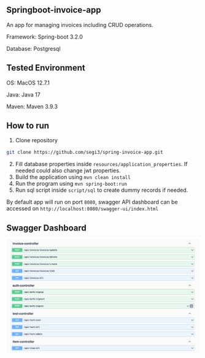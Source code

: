 ## Springboot-invoice-app

An app for managing invoices including CRUD operations.

Framework: Spring-boot 3.2.0

Database: Postgresql

## Tested Environment

OS: MacOS 12.7.1

Java: Java 17

Maven: Maven 3.9.3

## How to run

1. Clone repository
```bash
git clone https://github.com/segi3/spring-invoice-app.git
```
2. Fill database properties inside `resources/application_properties`. If needed could also change jwt properties.
3. Build the application using `mvn clean install`
4. Run the program using `mvn spring-boot:run`
5. Run sql script inside `script/sql` to create dummy records if needed.

By default app will run on port `8080`, swagger API dashboard can be accessed on `http://localhost:8080/swagger-ui/index.html`

## Swagger Dashboard

![swag!](https://raw.githubusercontent.com/segi3/spring-invoice-app/main/readme_files/swagger-dashboard.png "swag")



